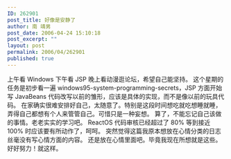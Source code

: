 ```yaml
---
ID: 262901
post_title: 好像是安静了
author: 南 靖男
post_date: 2006-04-24 15:10:18
post_excerpt: ""
layout: post
permalink: 2006/04/262901
published: true
---
```

上午看 Windows 下午看 JSP 晚上看动漫逛论坛，希望自己能坚持。
这个星期的任务是初步看一遍 windows95-system-programming-secrets，JSP 方面开始写 JavaBeans 代码改写以前的雏形，应该是具体的实现，而不是像以前的玩具代码。
在家确实很难安排好自己，太随意了。特别是这段时间想吃就吃想睡就睡，弄得自己都想有个人来管管自己。可惜只是一种妄想。
算了，不能忘记自己该做的事情。老老实实的学习吧。
ReactOS 代码审核已经超过了 80% 等到接近 100% 时应该要有所动作了，呵呵。
突然觉得这篇我原本想放在心情分类的日志丝毫没有写心情方面的内容。
还是放在心情里面吧。毕竟我现在所想就是这些。
好好努力！就这样。